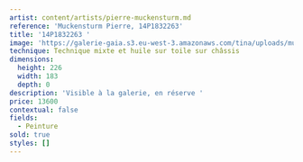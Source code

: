 ```yaml
---
artist: content/artists/pierre-muckensturm.md
reference: 'Muckensturm Pierre, 14P1832263'
title: '14P1832263 '
image: 'https://galerie-gaia.s3.eu-west-3.amazonaws.com/tina/uploads/muckensturm-pierre/galeriegaia-muckensturm 14p1832263 .jpg'
technique: Technique mixte et huile sur toile sur châssis
dimensions:
  height: 226
  width: 183
  depth: 0
description: 'Visible à la galerie, en réserve '
price: 13600
contextual: false
fields:
  - Peinture
sold: true
styles: []
---
```



